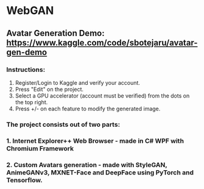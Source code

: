 # WebGAN

## Avatar Generation Demo: https://www.kaggle.com/code/sbotejaru/avatar-gen-demo
### Instructions:
1. Register/Login to Kaggle and verify your account.
2. Press "Edit" on the project.
3. Select a GPU accelerator (account must be verified) from the dots on the top right.
4. Press +/- on each feature to modify the generated image.

### The project consists out of two parts:
### 1. Internet Explorer++ Web Browser - made in C# WPF with Chromium Framework
### 2. Custom Avatars generation - made with StyleGAN, AnimeGANv3, MXNET-Face and DeepFace using PyTorch and Tensorflow.


